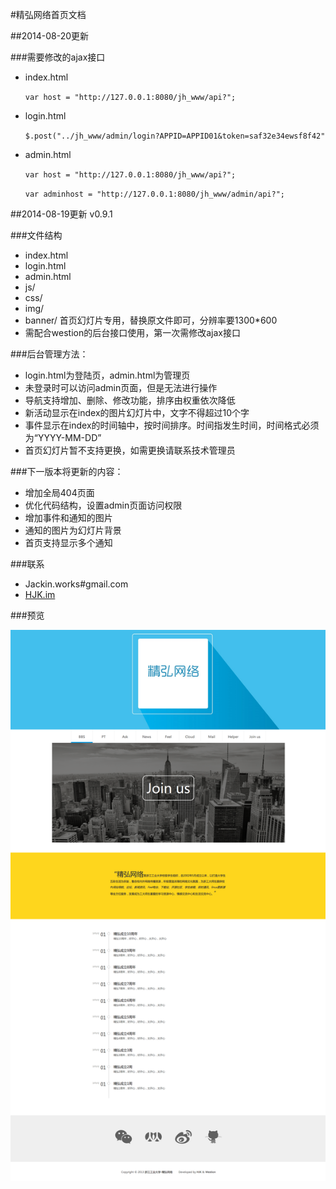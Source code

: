 #精弘网络首页文档

##2014-08-20更新

###需要修改的ajax接口

- index.html

    `var host = "http://127.0.0.1:8080/jh_www/api?";`

- login.html

    `$.post("../jh_www/admin/login?APPID=APPID01&token=saf32e34ewsf8f42"`

- admin.html

    `var host = "http://127.0.0.1:8080/jh_www/api?";`

    `var adminhost = "http://127.0.0.1:8080/jh_www/admin/api?";`

##2014-08-19更新 v0.9.1

###文件结构

- index.html
- login.html
- admin.html
- js/
- css/
- img/
- banner/   首页幻灯片专用，替换原文件即可，分辨率要1300*600
- 需配合westion的后台接口使用，第一次需修改ajax接口

###后台管理方法：

- login.html为登陆页，admin.html为管理页
- 未登录时可以访问admin页面，但是无法进行操作
- 导航支持增加、删除、修改功能，排序由权重依次降低
- 新活动显示在index的图片幻灯片中，文字不得超过10个字
- 事件显示在index的时间轴中，按时间排序。时间指发生时间，时间格式必须为“YYYY-MM-DD”
- 首页幻灯片暂不支持更换，如需更换请联系技术管理员

###下一版本将更新的内容：
- 增加全局404页面
- 优化代码结构，设置admin页面访问权限
- 增加事件和通知的图片
- 通知的图片为幻灯片背景
- 首页支持显示多个通知

###联系
- Jackin.works#gmail.com
- [HJK.im](http://www.hjk.im)

###预览

![preview](preview.png)